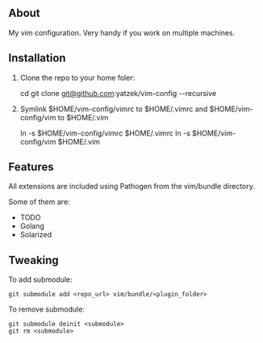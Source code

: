## About

My vim configuration. Very handy if you work on multiple machines.

## Installation

1. Clone the repo to your home foler:

	cd
	git clone git@github.com:yatzek/vim-config --recursive 


2. Symlink $HOME/vim-config/vimrc to $HOME/.vimrc and $HOME/vim-config/vim to $HOME/.vim

	ln -s $HOME/vim-config/vimrc $HOME/.vimrc
	ln -s $HOME/vim-config/vim $HOME/.vim

## Features

All extensions are included using Pathogen from the vim/bundle directory. 

Some of them are:

* TODO 
* Golang
* Solarized

## Tweaking

To add submodule:
	
	git submodule add <repo_url> vim/bundle/<plugin_folder>

To remove submodule:

	git submodule deinit <submodule>
	git rm <submodule>  
